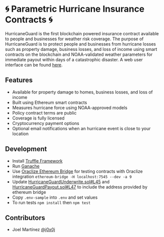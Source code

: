 🌀 Parametric Hurricane Insurance Contracts 🌀
=============================================

HurricaneGuard is the first blockchain powered insurance contract available to people and businesses for weather risk coverage. The purpose of HurricaneGuard is to protect people and businesses from hurricane losses such as property damage, business losses, and loss of income using smart contracts on the blockchain and NOAA-validated weather parameters for immediate payout within days of a catastrophic disaster.
A web user interface can be found [here](http://hurricaneguard.io).

Features
-----------
* Available for property damage to homes, business losses, and loss of income
* Built using Ethereum smart contracts
* Measures hurricane force using NOAA-approved models
* Policy contract terms are public
* Coverage is fully licensed
* Cryptocurrency payment options
* Optional email notifications when an hurricane event is close to your location

Development
-----------

* Install [Truffle Framework](https://truffleframework.com)
* Run [Ganache](https://truffleframework.com/ganache)
* Use [Oraclize Ethereum Bridge](https://github.com/oraclize/ethereum-bridge)
for testing contracts with Oraclize integration `ethereum-bridge -H localhost:7545 --dev -a 9`
* Update [HurricaneGuardUnderwrite.sol#L45](https://github.com/etherisc/HurricaneGuard/blob/master/contracts/HurricaneGuardUnderwrite.sol#L45)
and [HurricaneGuardPayout.sol#L47](https://github.com/etherisc/HurricaneGuard/blob/master/contracts/HurricaneGuardPayout.sol#L47)
to include the address provided by ethereum bridge
* Copy `.env-sample` into `.env` and set values
* To run tests `npm install` then `npm test`

Contributors
------------

* Joel Martínez [@j0x0j](https://github.com/j0x0j)
